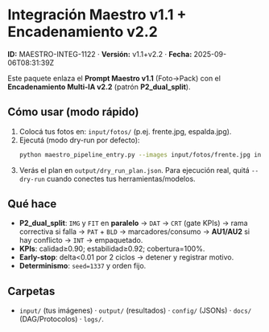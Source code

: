 # Integración Maestro v1.1 + Encadenamiento v2.2
**ID:** MAESTRO-INTEG-1122 · **Versión:** v1.1+v2.2 · **Fecha:** 2025-09-06T08:31:39Z

Este paquete enlaza el **Prompt Maestro v1.1** (Foto→Pack) con el **Encadenamiento Multi-IA v2.2** (patrón **P2_dual_split**).

## Cómo usar (modo rápido)
1. Colocá tus fotos en: `input/fotos/` (p.ej. frente.jpg, espalda.jpg).
2. Ejecutá (modo dry-run por defecto):  
   ```bash
   python maestro_pipeline_entry.py --images input/fotos/frente.jpg input/fotos/espalda.jpg --talle M --ancho_tela 150 --dry-run
   ```
3. Verás el plan en `output/dry_run_plan.json`. Para ejecución real, quitá `--dry-run` cuando conectes tus herramientas/modelos.

## Qué hace
- **P2_dual_split**: `IMG` y `FIT` en **paralelo** → `DAT` → `CRT` (gate KPIs) → rama correctiva si falla → `PAT` + `BLD` → marcadores/consumo → **AU1/AU2** si hay conflicto → `INT` → empaquetado.
- **KPIs**: calidad≥0.90; estabilidad≥0.92; cobertura=100%.
- **Early-stop**: delta<0.01 por 2 ciclos → detener y registrar motivo.
- **Determinismo**: `seed=1337` y orden fijo.

## Carpetas
- `input/` (tus imágenes) · `output/` (resultados) · `config/` (JSONs) · `docs/` (DAG/Protocolos) · `logs/`.

<!-- === EXPORT_SEAL v1 ===
project: Integración Maestro v1.1 + Encadenamiento v2.2
prompt_id: MAESTRO-INTEG-1122
version: v1.1+v2.2
file: README_Integracion_Maestro_v1.1_v2.2.md
lang: md
created_at: 2025-09-06T08:31:39Z
author: Usuario
origin: chatgpt
body_sha256: TBD
notes: generado por política universal de sello
=== /EXPORT_SEAL === -->
